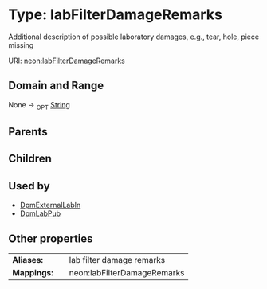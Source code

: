 
# Type: labFilterDamageRemarks


Additional description of possible laboratory damages, e.g., tear, hole, piece missing

URI: [neon:labFilterDamageRemarks](https://data.neonscience.org/labFilterDamageRemarks)


## Domain and Range

None ->  <sub>OPT</sub> [String](types/String.md)

## Parents


## Children


## Used by

 * [DpmExternalLabIn](DpmExternalLabIn.md)
 * [DpmLabPub](DpmLabPub.md)

## Other properties

|  |  |  |
| --- | --- | --- |
| **Aliases:** | | lab filter damage remarks |
| **Mappings:** | | neon:labFilterDamageRemarks |

